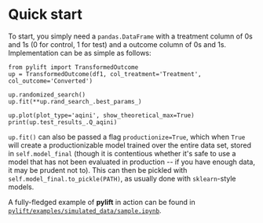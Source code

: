 # Quick start
To start, you simply need a `pandas.DataFrame` with a treatment column of 0s
and 1s (0 for control, 1 for test) and a outcome column of 0s and 1s.
Implementation can be as simple as follows:

```
from pylift import TransformedOutcome
up = TransformedOutcome(df1, col_treatment='Treatment', col_outcome='Converted')

up.randomized_search()
up.fit(**up.rand_search_.best_params_)

up.plot(plot_type='aqini', show_theoretical_max=True)
print(up.test_results_.Q_aqini)
```

`up.fit()` can also be passed a flag `productionize=True`, which when `True`
will create a productionizable model trained over the entire data set, stored
in `self.model_final` (though it is contentious whether it's safe to use a
model that has not been evaluated in production -- if you have enough data, it
may be prudent not to). This can then be pickled with
`self.model_final.to_pickle(PATH)`, as usually done with `sklearn`-style
models.

A fully-fledged example of **pylift** in action can be found in
[`pylift/examples/simulated_data/sample.ipynb`](https://github.com/wayfair/pylift/blob/master/examples/simulated_data/sample.ipynb).
